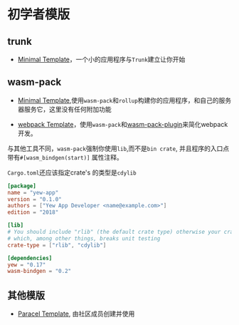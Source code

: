 # 初学者模版 

## trunk 

- [Minimal Template](https://github.com/yewstack/yew-trunk-minimal-template)，一个小的应用程序与`Trunk`建立让你开始 

## wasm-pack 

- [Minimal Template](https://github.com/yewstack/yew-wasm-pack-minimal),使用`wasm-pack`和`rollup`构建你的应用程序，和自己的服务器服务它，这里没有任何附加功能

- [webpack Template](https://github.com/yewstack/yew-wasm-pack-template)，使用`wasm-pack`和[wasm-pack-plugin](https://github.com/wasm-tool/wasm-pack-plugin)来简化webpack开发。

与其他工具不同，`wasm-pack`强制你使用`lib`,而不是`bin crate`, 并且程序的入口点带有`#[wasm_bindgen(start)]` 属性注释。

`Cargo.toml`还应该指定crate's 的类型是`cdylib`

```toml
[package]
name = "yew-app"
version = "0.1.0"
authors = ["Yew App Developer <name@example.com>"]
edition = "2018"

[lib]
# You should include "rlib" (the default crate type) otherwise your crate can't be used as a Rust library
# which, among other things, breaks unit testing
crate-type = ["rlib", "cdylib"]

[dependencies]
yew = "0.17"
wasm-bindgen = "0.2"
```

## 其他模版 

- [Paracel Template](https://github.com/dancespiele/yew-parcel-template), 由社区成员创建并使用